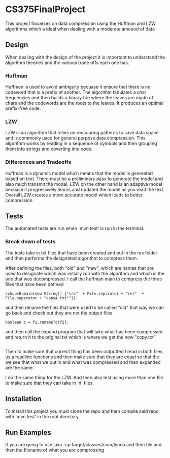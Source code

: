 # CS375FinalProject

This project focueses on data compression using the Huffman and LZW algorithms which a ideal when dealing with a moderate amound of data

## Design

When dealing with the design of the project it is important to understand the algorithm theories and the various trade offs each one has. 

### Huffman 

Huffman is used to avoid ambiguity becuase it ensure that there is no codeword that is a prefix of another. The algorithm tabulates a char frequencies and then builds a binary trie where the leaves are made of chars and the codewords are the roots to the leaves. It produces an optimal prefix-free code.

### LZW

LZW is an algorithm that relies on reoccuring patterns to save data space and is commonly used for general purpose data compression. This algorithm works by reading in a sequence of symbols and then grouping them into strings and coverting into code. 

### Differences and Tradeoffs

Huffman is a dynamic model which means that the model is generated based on text. There must be a preliminary pass to generate the model and also much transmit the model. LZW on the other hand is an adaptive model becuase it progressively learns and updated the model as you read the text. Overall LZW creates a more accurate model which leads to better compression. 

## Tests

The automated tests are run when 'mvn test' is run in the terminal. 

### Break down of tests

The tests take in txt files that have been created and put in the res folder and then performs the designated algorithm to compress them. 

After defining the files, both "old" and "new", which are names that are used to designate which was initially run with the algorithm and which is the one that was decompressed. I call the huffman main to compress the three files that have been defined 

```
schubsH.main(new String[] {"src"  + File.separator + "res"  + File.separator + "copy4.txt""});
```
and then rename the files that were used to be called "old" that way we can go back and check but they are not the output files 

```
boolean b = f1.renameTo(f2);
```
and then call the expand program that will take what has been compressed and return it to the original txt which is where we get the now "copy.txt"

```Deschubs.main(new String[] {"src"  + File.separator + "res"  + File.separator + "copy4.txt.hh"});
```

Then to make sure that correct thing has been outputted I read in both files, us a readline functions and then make sure that they are equal so that the we see that what we put in and what was compressed and then expanded are the same. 

I do the same thing for the LZW. And then also test using more than one file to make sure that they can take in 'n' files. 

## Installation 

To install this project you must clone the repo and then compile said repo with 'mvn test' in the root directory. 

## Run Examples

If you are going to use java -cp target/classes/com/lynda and then file and then the filename of what you are compressing

